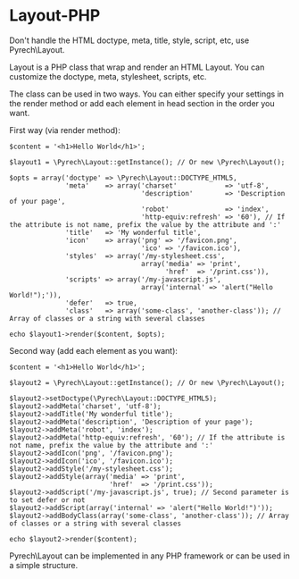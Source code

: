 Layout-PHP
==========

Don't handle the HTML doctype, meta, title, style, script, etc, use Pyrech\Layout.

Layout is a PHP class that wrap and render an HTML Layout. You can customize the doctype, meta, stylesheet, scripts, etc. 

The class can be used in two ways. You can either specify your settings in the render method or add each element in head section in the order you want.

First way (via render method):

    $content = '<h1>Hello World</h1>';

    $layout1 = \Pyrech\Layout::getInstance(); // Or new \Pyrech\Layout();

    $opts = array('doctype' => \Pyrech\Layout::DOCTYPE_HTML5,
                  'meta'    => array('charset'            => 'utf-8',
                                     'description'        => 'Description of your page',
                                     'robot'              => 'index',
                                     'http-equiv:refresh' => '60'), // If the attribute is not name, prefix the value by the attribute and ':'
                  'title'   => 'My wonderful title',
                  'icon'    => array('png' => '/favicon.png',
                                     'ico' => '/favicon.ico'),
                  'styles'  => array('/my-stylesheet.css',
                                     array('media' => 'print',
                                           'href'  => '/print.css')),
                  'scripts' => array('/my-javascript.js',
                                     array('internal' => 'alert("Hello World!");')),
                  'defer'   => true,
                  'class'   => array('some-class', 'another-class')); // Array of classes or a string with several classes
                  
    echo $layout1->render($content, $opts);

Second way (add each element as you want):

    $content = '<h1>Hello World</h1>';

    $layout2 = \Pyrech\Layout::getInstance(); // Or new \Pyrech\Layout();

    $layout2->setDoctype(\Pyrech\Layout::DOCTYPE_HTML5);
    $layout2->addMeta('charset', 'utf-8');
    $layout2->addTitle('My wonderful title');
    $layout2->addMeta('description', 'Description of your page');
    $layout2->addMeta('robot', 'index');
    $layout2->addMeta('http-equiv:refresh', '60'); // If the attribute is not name, prefix the value by the attribute and ':'
    $layout2->addIcon('png', '/favicon.png');
    $layout2->addIcon('ico', '/favicon.ico');
    $layout2->addStyle('/my-stylesheet.css');
    $layout2->addStyle(array('media' => 'print',
                             'href'  => '/print.css'));
    $layout2->addScript('/my-javascript.js', true); // Second parameter is to set defer or not
    $layout2->addScript(array('internal' => 'alert("Hello World!")'));
    $layout2->addBodyClass(array('some-class', 'another-class')); // Array of classes or a string with several classes

    echo $layout2->render($content);

Pyrech\Layout can be implemented in any PHP framework or can be used in a simple structure.